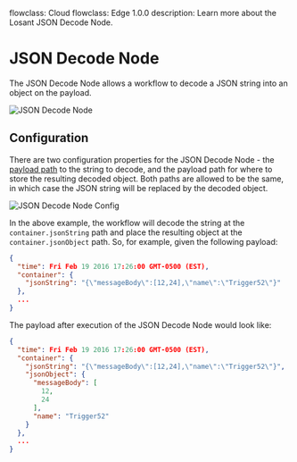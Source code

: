 flowclass: Cloud
flowclass: Edge 1.0.0
description: Learn more about the Losant JSON Decode Node.

# JSON Decode Node

The JSON Decode Node allows a workflow to decode a JSON string into an object on the payload.

![JSON Decode Node](/images/workflows/logic/json-decode-node.png "JSON Decode Node")

## Configuration

There are two configuration properties for the JSON Decode Node - the [payload path](/workflows/accessing-payload-data/#payload-paths) to the string to decode, and the payload path for where to store the resulting decoded object. Both paths are allowed to be the same, in which case the JSON string will be replaced by the decoded object.

![JSON Decode Node Config](/images/workflows/logic/json-decode-node-config.png "JSON Decode Node Config")

In the above example, the workflow will decode the string at the `container.jsonString` path and place the resulting object at the `container.jsonObject` path. So, for example, given the following payload:

```json
{
  "time": Fri Feb 19 2016 17:26:00 GMT-0500 (EST),
  "container": {
    "jsonString": "{\"messageBody\":[12,24],\"name\":\"Trigger52\"}"
  },
  ...
}
```

The payload after execution of the JSON Decode Node would look like:

```json
{
  "time": Fri Feb 19 2016 17:26:00 GMT-0500 (EST),
  "container": {
    "jsonString": "{\"messageBody\":[12,24],\"name\":\"Trigger52\"}",
    "jsonObject": {
      "messageBody": [
        12,
        24
      ],
      "name": "Trigger52"
    }
  },
  ...
}
```
